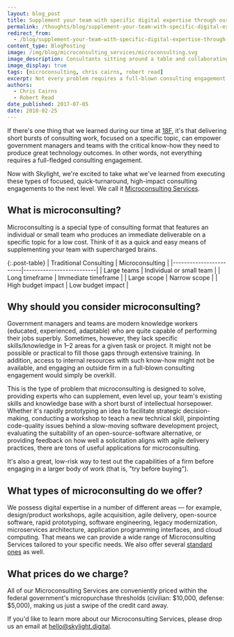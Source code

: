 ```yaml
---
layout: blog_post
title: Supplement your team with specific digital expertise through our Microconsulting Services
permalink: /thoughts/blog/supplement-your-team-with-specific-digital-expertise-through-our-microconsulting-services/
redirect_from:
  - /blog/supplement-your-team-with-specific-digital-expertise-through-our-microconsulting-services/
content_type: BlogPosting
image: /img/blog/microconsulting_services/microconsulting.svg
image_description: Consultants sitting around a table and collaborating with their client.
image_display: true
tags: [microconsulting, chris cairns, robert read]
excerpt: Not every problem requires a full-blown consulting engagement. Often times, a short burst of work on a specific topic is all that's needed to help propel government managers and teams forward.
authors:
  - Chris Cairns
  - Robert Read
date_published: 2017-07-05
date: 2018-02-25
---
```

If there's one thing that we learned during our time at [18F](/work/experience/18f-consulting/), it's that delivering short bursts of consulting work, focused on a specific topic, can empower government managers and teams with the critical know-how they need to produce great technology outcomes. In other words, not everything requires a full-fledged consulting engagement.

Now with Skylight, we're excited to take what we've learned from executing these types of focused, quick-turnaround, high-impact consulting engagements to the next level. We call it [Microconsulting Services](/work/services/#microconsulting).

## What is microconsulting?

Microconsulting is a special type of consulting format that features an individual or small team who produces an immediate deliverable on a specific topic for a low cost. Think of it as a quick and easy means of supplementing your team with supercharged brains.

{:.post-table}
| Traditional Consulting | Microconsulting          |
|------------------------|--------------------------|
| Large teams            | Individual or small team |
| Long timeframe         | Immediate timeframe      |
| Large scope            | Narrow scope             |
| High budget impact     | Low budget impact        |

## Why should you consider microconsulting?

Government managers and teams are modern knowledge workers (educated, experienced, adaptable) who are quite capable of performing their jobs superbly. Sometimes, however, they lack specific skills/knowledge in 1–2 areas for a given task or project. It might not be possible or practical to fill those gaps through extensive training. In addition, access to internal resources with such know-how might not be available, and engaging an outside firm in a full-blown consulting engagement would simply be overkill.

This is the type of problem that microconsulting is designed to solve, providing experts who can supplement, even level up, your team's existing skills and knowledge base with a short burst of intellectual horsepower. Whether it's rapidly prototyping an idea to facilitate strategic decision-making, conducting a workshop to teach a new technical skill, pinpointing code-quality issues behind a slow-moving software development project, evaluating the suitability of an open-source-software alternative, or providing feedback on how well a solicitation aligns with agile delivery practices, there are tons of useful applications for microconsulting.

It's also a great, low-risk way to test out the capabilities of a firm before engaging in a larger body of work (that is, "try before buying").

## What types of microconsulting do we offer?

We possess digital expertise in a number of different areas — for example, design/product workshops, agile acquisition, agile delivery, open-source software, rapid prototyping, software engineering, legacy modernization, microservices architecture, application programming interfaces, and cloud computing. That means we can provide a wide range of Microconsulting Services tailored to your specific needs. We also offer several [standard ones](/work/services/#microconsulting) as well.

## What prices do we charge?

All of our Microconsulting Services are conveniently priced within the federal government's micropurchase thresholds (civilian: $10,000, defense: $5,000), making us just a swipe of the credit card away.

If you'd like to learn more about our Microconsulting Services, please drop us an email at <a href="mailto:hello@skylight.digital">hello@skylight.digital</a>.
